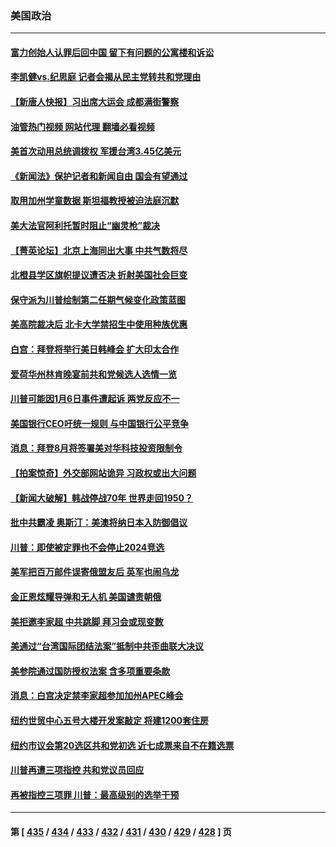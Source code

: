 ### 美国政治
---
#### [富力创始人认罪后回中国 留下有问题的公寓楼和诉讼](../../pages/ncid1078159/n14044107.md?07291645) 
#### [李凯健vs.纪思庭 记者会揭从民主党转共和党理由](../../pages/ncid1078159/n14044027.md?07291645) 
#### [【新唐人快报】习出席大运会 成都满街警察](../../pages/ncid1078159/n14043925.md?07291645) 
#### [油管热门视频 网站代理 翻墙必看视频](http://138.2.39.72:81/youtube.html?epic-marker?07291645)
#### [美首次动用总统调拨权 军援台湾3.45亿美元](../../pages/ncid1078159/n14043866.md?07291645) 
#### [《新闻法》保护记者和新闻自由 国会有望通过](../../pages/ncid1078159/n14043978.md?07291645) 
#### [取用加州学童数据  斯坦福教授被迫法庭沉默](../../pages/ncid1078159/n14043931.md?07291645) 
#### [美大法官阿利托暂时阻止“幽灵枪”裁决](../../pages/ncid1078159/n14043867.md?07291645) 
#### [【菁英论坛】北京上海同出大事 中共气数将尽](../../pages/ncid1078159/n14043888.md?07291645) 
#### [北橙县学区旗帜提议遭否决 折射美国社会巨变](../../pages/ncid1078159/n14043854.md?07291645) 
#### [保守派为川普绘制第二任期气候变化政策蓝图](../../pages/ncid1078159/n14043857.md?07291645) 
#### [美高院裁决后 北卡大学禁招生中使用种族优惠](../../pages/ncid1078159/n14043831.md?07291645) 
#### [白宫：拜登将举行美日韩峰会 扩大印太合作](../../pages/ncid1078159/n14043842.md?07291645) 
#### [爱荷华州林肯晚宴前共和党候选人选情一览](../../pages/ncid1078159/n14043837.md?07291645) 
#### [川普可能因1月6日事件遭起诉 两党反应不一](../../pages/ncid1078159/n14043822.md?07291645) 
#### [美国银行CEO吁统一规则 与中国银行公平竞争](../../pages/ncid1078159/n14043832.md?07291645) 
#### [消息：拜登8月将签署美对华科技投资限制令](../../pages/ncid1078159/n14043834.md?07291645) 
#### [【拍案惊奇】外交部网站诡异 习政权或出大问题](../../pages/ncid1078159/n14043816.md?07291645) 
#### [【新闻大破解】韩战停战70年 世界走回1950？](../../pages/ncid1078159/n14043801.md?07291645) 
#### [批中共霸凌 奥斯汀：美澳将纳日本入防御倡议](../../pages/ncid1078159/n14043812.md?07291645) 
#### [川普：即使被定罪也不会停止2024竞选](../../pages/ncid1078159/n14043759.md?07291645) 
#### [美军把百万邮件误寄俄盟友后 英军也闹乌龙](../../pages/ncid1078159/n14043810.md?07291645) 
#### [金正恩炫耀导弹和无人机 美国谴责朝俄](../../pages/ncid1078159/n14043772.md?07291645) 
#### [美拒邀李家超 中共跳脚 拜习会或现变数](../../pages/ncid1078159/n14043635.md?07291645) 
#### [美通过“台湾国际团结法案”抵制中共歪曲联大决议](../../pages/ncid1078159/n14043569.md?07291645) 
#### [美参院通过国防授权法案 含多项重要条款](../../pages/ncid1078159/n14043233.md?07291645) 
#### [消息：白宫决定禁李家超参加加州APEC峰会](../../pages/ncid1078159/n14043467.md?07291645) 
#### [纽约世贸中心五号大楼开发案敲定 将建1200套住房](../../pages/ncid1078159/n14043456.md?07291645) 
#### [纽约市议会第20选区共和党初选 近七成票来自不在籍选票](../../pages/ncid1078159/n14043448.md?07291645) 
#### [川普再遭三项指控 共和党议员回应](../../pages/ncid1078159/n14043322.md?07291645) 
#### [再被指控三项罪 川普：最高级别的选举干预](../../pages/ncid1078159/n14043284.md?07291645) 

---
#### 第 [ [435](./435.md?07291645) / [434](./434.md?07291645) / [433](./433.md?07291645) / [432](./432.md?07291645) / [431](./431.md?07291645) / [430](./430.md?07291645) / [429](./429.md?07291645) / [428](./428.md?07291645) ] 页
